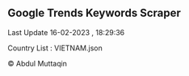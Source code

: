 

## Google Trends Keywords Scraper 
 
Last Update 16-02-2023 , 18:29:36

Country List :
VIETNAM.json



© Abdul Muttaqin 
